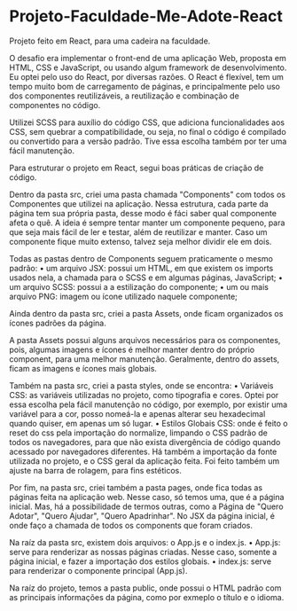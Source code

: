 # Projeto-Faculdade-Me-Adote-React
 
Projeto feito em React, para uma cadeira na faculdade. 

O desafio era implementar o front-end de uma aplicação Web, proposta em HTML, CSS e JavaScript, ou usando algum framework de desenvolvimento. Eu optei pelo uso do React, por diversas razões. O React é flexível, tem um tempo muito bom de carregamento de páginas, e principalmente pelo uso dos componentes reutilizáveis, a reutilização e combinação de componentes no código.

Utilizei SCSS para auxílio do código CSS, que adiciona funcionalidades aos CSS, sem quebrar a compatibilidade, ou seja, no final o código é compilado ou convertido para a versão padrão. Tive essa escolha também por ter uma fácil manutenção.

Para estruturar o projeto em React, segui boas práticas de criação de código. 

Dentro da pasta src, criei uma pasta chamada "Components" com todos os Componentes que utilizei na aplicação. Nessa estrutura, cada parte da página tem sua própria pasta, desse modo é fáci saber qual componente afeta o quê. A ideia é sempre tentar manter um componente pequeno, para que seja mais fácil de ler e testar, além de reutilizar e manter. Caso um componente fique muito extenso, talvez seja melhor dividir ele em dois. 
 
Todas as pastas dentro de Components seguem praticamente o mesmo padrão: 
• um arquivo JSX: possui um HTML, em que existem os imports usados nela, a chamada para o SCSS e em algumas páginas, JavaScript;
• um arquivo SCSS: possui a a estilização do componente;
• um ou mais arquivo PNG: imagem ou ícone utilizado naquele componente;


Ainda dentro da pasta src, criei a pasta Assets, onde ficam organizados os ícones padrões da página.

A pasta Assets possui alguns arquivos necessários para os componentes, pois, algumas imagens e ícones é melhor manter dentro do próprio component, para uma melhor manutenção. Geralmente, dentro do assets, ficam as imagens e ícones mais globais.

Também na pasta src, criei a pasta styles, onde se encontra:
• Variáveis CSS: as variáveis utilizadas no projeto, como tipografia e cores. Optei por essa escolha pela fácil manutenção no código, por exemplo, por existir uma variável para a cor, posso nomeá-la e apenas alterar seu hexadecimal quando quiser, em apenas um só lugar. 
• Estilos Globais CSS: onde é feito o reset do css pela importação do normalize, limpando o CSS padrão de todos os navegadores, para que não exista divergência de código quando acessado por navegadores diferentes. Há também a importação da fonte utilizada no projeto, e o CSS geral da aplicação feita. Foi feito também um ajuste na barra de rolagem, para fins estéticos.



Por fim, na pasta src, criei também a pasta pages, onde fica todas as páginas feita na aplicação web. Nesse caso, só temos uma, que é a página inicial. Mas, há a possibilidade de termos outras, como a Página de "Quero Adotar", "Quero Ajudar", "Quero Apadrinhar". No JSX da página inicial, é onde faço a chamada de todos os components que foram criados.


Na raíz da pasta src, existem dois arquivos: o App.js e o index.js. 
• App.js: serve para renderizar as nossas páginas criadas. Nesse caso, somente a página inicial, e fazer a importação dos estilos globais.
• index.js: serve para renderizar o componente principal (App.js). 


Na raíz do projeto, temos a pasta public, onde possui o HTML padrão com as principais informações da página, como por exmeplo o título e o idioma.
